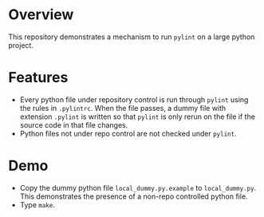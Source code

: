 # Overview
This repository demonstrates a mechanism to run `pylint` on a large python project.

# Features
* Every python file under repository control is run through `pylint` using the rules in `.pylintrc`. When the file passes, a dummy file with extension `.pylint` is written so that `pylint` is only rerun on the file if the source code in that file changes.
* Python files not under repo control are not checked under `pylint`.

# Demo
* Copy the dummy python file `local_dummy.py.example` to `local_dummy.py`. This demonstrates the presence of a non-repo controlled python file.
* Type `make`. 